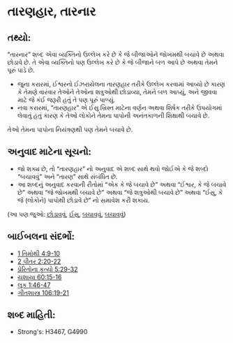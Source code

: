 # તારણહાર, તારનાર 

## તથ્યો: 

“તારનાર” શબ્દ એવા વ્યક્તિનો ઉલ્લેખ કરે છે કે જે બીજાઓને જોખમથી બચાવે છે અથવા છોડાવે છે.
તે એવા વ્યક્તિનો પણ ઉલ્લેખ કરે છે કે જે બીજાને બળ આપે છે અથવા તેમને પૂરું પાડે છે.

* જુના કરારમાં, ઈશ્વરનો ઈઝરાયેલના તારણહાર તરીકે ઉલ્લેખ કરવામાં આવ્યો છે કારણ કે તેમણે વારંવાર તેઓને તેઓના શત્રુઓથી છોડાવ્યા, તેમને બળ આપ્યું, અને જીવવા માટે જે કંઈ જરૂરી હતું તે પણ પૂરું પાળ્યું.
* નવા કરારમાં, “તારણહાર” એ ઈસુ ખ્રિસ્ત માટેના વર્ણન અથવા શિર્ષક તરીકે ઉપયોગમાં લેવાતું હતું કારણ કે તેઓ લોકોને તેમના પાપોની અનંતકાળની શિક્ષાથી બચાવે છે.

તેઓ તેમના પાપોના નિયંત્રણથી પણ તેમને બચાવે છે.

## અનુવાદ માટેના સૂચનો: 

* જો શક્ય છે, તો “તારણહાર” નો અનુવાદ એ શબ્દ સાથે થવો જોઈએ કે જે શબ્દો “બચાવવું” અને “તારણ” સાથે સંબંધિત છે.
* આ શબ્દનું અનુવાદ કરવાની રીતોમાં “એક કે જે બચાવે છે” અથવા “ઈશ્વર, કે જે બચાવે છે” અથવા “જે જોખમથી બચાવે છે” અથવા “જે શત્રુઓથી બચાવે છે” અથવા “ઈસુ, કે જે (લોકોને) પાપોથી છોડાવે છે” નો સમાવેશ કરી શકાય.

(આ પણ જુઓ: [છોડાવવું](../other/deliverer.md), [ઈસુ](../kt/jesus.md), [બચાવવું](../kt/save.md), [બચાવવું](../kt/save.md))

## બાઈબલના સંદર્ભો: 

* [1 તિમોથી 4:9-10](rc://gu/tn/help/1ti/04/09)
* [2 પીતર 2:20-22](rc://gu/tn/help/2pe/02/20)
* [પ્રેરિતોના કૃત્યો 5:29-32](rc://gu/tn/help/act/05/29)
* [યશાયા 60:15-16](rc://gu/tn/help/isa/60/15)
* [લૂક 1:46-47](rc://gu/tn/help/luk/01/46)
* [ગીતશાસ્ત્ર 106:19-21](rc://gu/tn/help/psa/106/019)

## શબ્દ માહિતી: 

* Strong's: H3467, G4990
